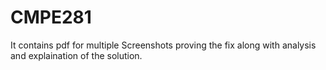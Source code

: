 # CMPE281
It contains pdf for multiple Screenshots proving the fix along with analysis and explaination of the solution.
